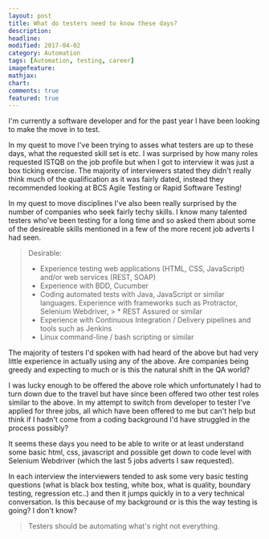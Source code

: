 ```yaml
---
layout: post
title: What do testers need to know these days?
description: 
headline: 
modified: 2017-04-02
category: Automation
tags: [Automation, testing, career]
imagefeature: 
mathjax: 
chart: 
comments: true
featured: true
---
```


I'm currently a software developer and for the past year I have been looking to make the move in to test.

In my quest to move I've been trying to asses what testers are up to these days, what the requested skill set is etc. I was surprised by how many roles requested ISTQB on the job profile but when I got to interview it was just a box ticking exercise. The majority of interviewers stated they didn't really think much of the qualification as it was fairly dated, instead they recommended looking at BCS Agile Testing or Rapid Software Testing!

In my quest to move disciplines I've also been really surprised by the number of companies who seek fairly techy skills. I know many talented testers who've been testing for a long time and so asked them about some of the desireable skills mentioned in a few of the more recent job adverts I had seen.

> Desirable:
>
> * Experience testing web applications (HTML, CSS, JavaScript) and/or web services (REST, SOAP)
> * Experience with BDD, Cucumber
> * Coding automated tests with Java, JavaScript or similar languages. Experience with frameworks such as Protractor, Selenium Webdriver, > * REST Assured or similar
> * Experience with Continuous Integration / Delivery pipelines and tools such as Jenkins
> * Linux command-line / bash scripting or similar

The majority of testers I'd spoken with had heard of the above but had very little experience in actually using any of the above. Are companies being greedy and expecting to much or is this the natural shift in the QA world?

I was lucky enough to be offered the above role which unfortunately I had to turn down due to the travel but have since been offered two other test roles similar to the above. In my attempt to switch from developer to tester I've applied for three jobs, all which have been offered to me but can't help but think if I hadn't come from a coding background I'd have struggled in the process possibly?

It seems these days you need to be able to write or at least understand some basic html, css, javascript and possible get down to code level with Selenium Webdriver (which the last 5 jobs adverts I saw requested).

In each interview the interviewers tended to ask some very basic testing questions (what is black box testing, white box, what is quality, boundary testing, regression etc..) and then it jumps quickly in to a very technical conversation. Is this because of my background or is this the way testing is going? I don't know? 

> Testers should be automating what's right not everything.
